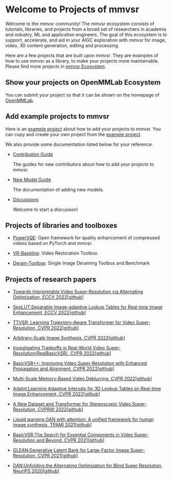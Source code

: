 # Welcome to Projects of mmvsr

Welcome to the mmvsr community!
The mmvsr ecosystem consists of tutorials, libraries, and projects from a broad set of researchers in academia and industry, ML and application engineers.
The goal of this ecosystem is to support, accelerate, and aid in your AIGC exploration with mmvsr for image, video, 3D content generation, editing and processing.

Here are a few projects that are built upon mmvsr. They are examples of how to use mmvsr as a library, to make your projects more maintainable.
Please find more projects in [mmvsr Ecosystem](https://openmmlab.com/ecosystem).

## Show your projects on OpenMMLab Ecosystem

You can submit your project so that it can be shown on the homepage of [OpenMMLab](https://openmmlab.com/ecosystem).

## Add example projects to mmvsr

Here is an [example project](./example_project) about how to add your projects to mmvsr.
You can copy and create your own project from the [example project](./example_project).

We also provide some documentation listed below for your reference:

- [Contribution Guide](https://mmvsr.readthedocs.io/en/latest/community/contributing.html)

  The guides for new contributors about how to add your projects to mmvsr.

- [New Model Guide](https://mmvsr.readthedocs.io/en/latest/howto/models.html)

  The documentation of adding new models.

- [Discussions](https://github.com/open-mmlab/mmvsr/discussions)

  Welcome to start a discussion!

## Projects of libraries and toolboxes

- [PowerVQE](https://github.com/ryanxingql/powervqe): Open framework for quality enhancement of compressed videos based on PyTorch and mmvsr.

- [VR-Baseline](https://github.com/linjing7/VR-Baseline): Video Restoration Toolbox.

- [Derain-Toolbox](https://github.com/biubiubiiu/derain-toolbox): Single Image Deraining Toolbox and Benchmark

## Projects of research papers

- [Towards Interpretable Video Super-Resolution via Alternating Optimization, ECCV 2022](https://arxiv.org/abs/2207.10765)[\[github\]](https://github.com/caojiezhang/DAVSR)

- [SepLUT:Separable Image-adaptive Lookup Tables for Real-time Image Enhancement, ECCV 2022](https://arxiv.org/abs/2207.08351)[\[github\]](https://github.com/ImCharlesY/SepLUT)

- [TTVSR: Learning Trajectory-Aware Transformer for Video Super-Resolution, CVPR 2022](https://arxiv.org/abs/2204.04216)[\[github\]](https://github.com/researchmm/TTVSR)

- [Arbitrary-Scale Image Synthesis, CVPR 2022](https://arxiv.org/pdf/2204.02273.pdf)[\[github\]](https://github.com/vglsd/ScaleParty)

- [Investigating Tradeoffs in Real-World Video Super-Resolution(RealBasicVSR), CVPR 2022](https://arxiv.org/abs/2111.12704)[\[github\]](https://github.com/ckkelvinchan/RealBasicVSR)

- [BasicVSR++: Improving Video Super-Resolution with Enhanced Propagation and Alignment, CVPR 2022](https://arxiv.org/abs/2104.13371)[\[github\]](https://github.com/ckkelvinchan/BasicVSR_PlusPlus)

- [Multi-Scale Memory-Based Video Deblurring, CVPR 2022](https://arxiv.org/abs/2204.02977)[\[github\]](https://github.com/jibo27/MemDeblur)

- [AdaInt:Learning Adaptive Intervals for 3D Lookup Tables on Real-time Image Enhancement, CVPR 2022](https://arxiv.org/abs/2204.13983)[\[github\]](https://github.com/ImCharlesY/AdaInt)

- [A New Dataset and Transformer for Stereoscopic Video Super-Resolution, CVPRW 2022](https://openaccess.thecvf.com/content/CVPR2022W/NTIRE/papers/Imani_A_New_Dataset_and_Transformer_for_Stereoscopic_Video_Super-Resolution_CVPRW_2022_paper.pdf)[\[github\]](https://github.com/H-deep/Trans-SVSR)

- [Liquid warping GAN with attention: A unified framework for human image synthesis, TPAMI 2021](https://arxiv.org/pdf/2011.09055.pdf)[\[github\]](https://github.com/iPERDance/iPERCore)

- [BasicVSR:The Search for Essential Components in Video Super-Resolution and Beyond, CVPR 2021](https://arxiv.org/abs/2012.02181)[\[github\]](https://github.com/ckkelvinchan/BasicVSR-IconVSR)

- [GLEAN:Generative Latent Bank for Large-Factor Image Super-Resolution, CVPR 2021](https://arxiv.org/abs/2012.00739)[\[github\]](https://github.com/ckkelvinchan/GLEAN)

- [DAN:Unfolding the Alternating Optimization for Blind Super Resolution, NeurIPS 2020](https://arxiv.org/abs/2010.02631v4)[\[github\]](https://github.com/AlexZou14/DAN-Basd-on-Openmmlab)
